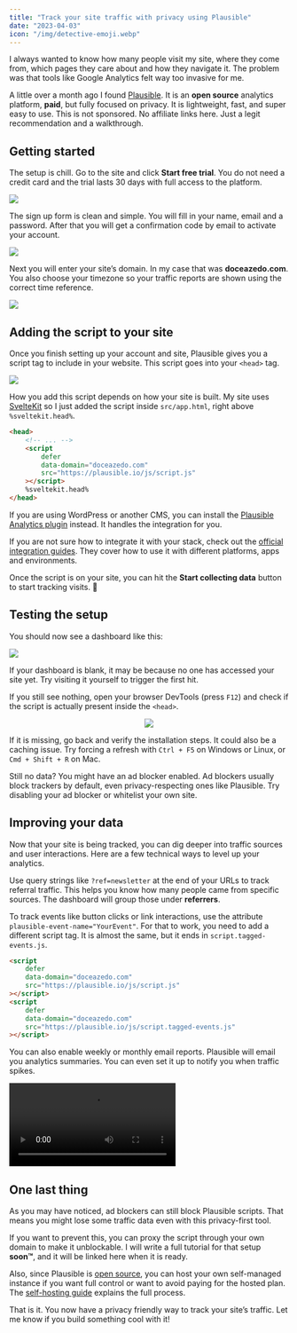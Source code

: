 ```yaml
---
title: "Track your site traffic with privacy using Plausible"
date: "2023-04-03"
icon: "/img/detective-emoji.webp"
---
```


I always wanted to know how many people visit my site, where they come from, which pages they care about and how they navigate it. The problem was that tools like Google Analytics felt way too invasive for me.

A little over a month ago I found [Plausible](https://plausible.io/). It is an **open source** analytics platform, **paid**, but fully focused on privacy. It is lightweight, fast, and super easy to use. This is not sponsored. No affiliate links here. Just a legit recommendation and a walkthrough.

## Getting started

The setup is chill. Go to the site and click **Start free trial**. You do not need a credit card and the trial lasts 30 days with full access to the platform.

![](/img/plausible-register-button.webp)

The sign up form is clean and simple. You will fill in your name, email and a password. After that you will get a confirmation code by email to activate your account.

![](/img/plausible-register-form.webp)

Next you will enter your site’s domain. In my case that was **doceazedo.com**. You also choose your timezone so your traffic reports are shown using the correct time reference.

![](/img/plausible-register-domain.webp)

## Adding the script to your site

Once you finish setting up your account and site, Plausible gives you a script tag to include in your website. This script goes into your `<head>` tag.

![](/img/plausible-snippet.webp)

How you add this script depends on how your site is built. My site uses [SvelteKit](https://kit.svelte.dev) so I just added the script inside `src/app.html`, right above `%sveltekit.head%`.

```html title="src/app.html"
<head>
	<!-- ... -->
	<script
		defer
		data-domain="doceazedo.com"
		src="https://plausible.io/js/script.js"
	></script>
	%sveltekit.head%
</head>
```

If you are using WordPress or another CMS, you can install the [Plausible Analytics plugin](https://wordpress.org/plugins/plausible-analytics/) instead. It handles the integration for you.

If you are not sure how to integrate it with your stack, check out the [official integration guides](https://plausible.io/docs/integration-guides). They cover how to use it with different platforms, apps and environments.

Once the script is on your site, you can hit the **Start collecting data** button to start tracking visits. 🥳

## Testing the setup

You should now see a dashboard like this:

![](/img/plausible-dashboard.webp)

If your dashboard is blank, it may be because no one has accessed your site yet. Try visiting it yourself to trigger the first hit.

If you still see nothing, open your browser DevTools (press `F12`) and check if the script is actually present inside the `<head>`.

<p align="center">
  <img src="/img/plausible-script.webp">
</p>

If it is missing, go back and verify the installation steps. It could also be a caching issue. Try forcing a refresh with `Ctrl + F5` on Windows or Linux, or `Cmd + Shift + R` on Mac.

Still no data? You might have an ad blocker enabled. Ad blockers usually block trackers by default, even privacy-respecting ones like Plausible. Try disabling your ad blocker or whitelist your own site.

## Improving your data

Now that your site is being tracked, you can dig deeper into traffic sources and user interactions. Here are a few technical ways to level up your analytics.

Use query strings like `?ref=newsletter` at the end of your URLs to track referral traffic. This helps you know how many people came from specific sources. The dashboard will group those under **referrers**.

To track events like button clicks or link interactions, use the attribute `plausible-event-name="YourEvent"`. For that to work, you need to add a different script tag. It is almost the same, but it ends in `script.tagged-events.js`.

```html
<script
	defer
	data-domain="doceazedo.com"
	src="https://plausible.io/js/script.js"
></script>
<script
	defer
	data-domain="doceazedo.com"
	src="https://plausible.io/js/script.tagged-events.js"
></script>
```

You can also enable weekly or monthly email reports. Plausible will email you analytics summaries. You can even set it up to notify you when traffic spikes.

<p>
  <video autoplay loop controls>
    <source src="/video/plausible-email-reports.mp4" type="video/mp4">
  </video>
</p>

## One last thing

As you may have noticed, ad blockers can still block Plausible scripts. That means you might lose some traffic data even with this privacy-first tool.

If you want to prevent this, you can proxy the script through your own domain to make it unblockable. I will write a full tutorial for that setup **soon™**, and it will be linked here when it is ready.

Also, since Plausible is [open source](https://github.com/plausible/analytics), you can host your own self-managed instance if you want full control or want to avoid paying for the hosted plan. The [self-hosting guide](https://plausible.io/docs/self-hosting) explains the full process.

That is it. You now have a privacy friendly way to track your site’s traffic. Let me know if you build something cool with it!
